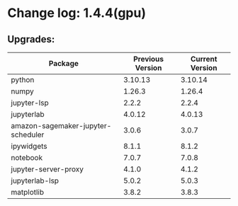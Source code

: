 # Change log: 1.4.4(gpu)

## Upgrades: 

Package | Previous Version | Current Version
---|---|---
python|3.10.13|3.10.14
numpy|1.26.3|1.26.4
jupyter-lsp|2.2.2|2.2.4
jupyterlab|4.0.12|4.0.13
amazon-sagemaker-jupyter-scheduler|3.0.6|3.0.7
ipywidgets|8.1.1|8.1.2
notebook|7.0.7|7.0.8
jupyter-server-proxy|4.1.0|4.1.2
jupyterlab-lsp|5.0.2|5.0.3
matplotlib|3.8.2|3.8.3
